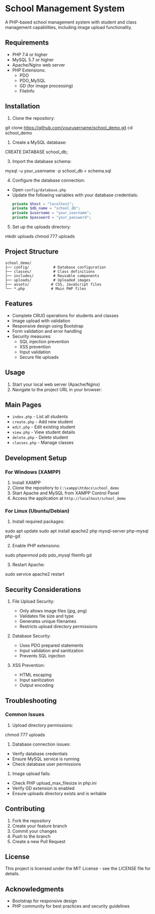 # School Management System

A PHP-based school management system with student and class management capabilities, including image upload functionality.

## Requirements

- PHP 7.4 or higher
- MySQL 5.7 or higher
- Apache/Nginx web server
- PHP Extensions:
  - PDO
  - PDO_MySQL
  - GD (for image processing)
  - FileInfo

## Installation

1. Clone the repository:
   
git clone https://github.com/yourusername/school_demo.git
cd school_demo

1. Create a MySQL database:

CREATE DATABASE school_db;

3. Import the database schema:

mysql -u your_username -p school_db < schema.sql

4. Configure the database connection:
- Open `config/database.php`
- Update the following variables with your database credentials:
  ```php
  private $host = "localhost";
  private $db_name = "school_db";
  private $username = "your_username";
  private $password = "your_password";

5. Set up the uploads directory:

mkdir uploads
chmod 777 uploads


## Project Structure

```
school_demo/
├── config/           # Database configuration
├── classes/          # Class definitions
├── includes/         # Reusable components
├── uploads/          # Uploaded images
├── assets/          # CSS, JavaScript files
└── *.php            # Main PHP files
```

## Features

- Complete CRUD operations for students and classes
- Image upload with validation
- Responsive design using Bootstrap
- Form validation and error handling
- Security measures:
  - SQL injection prevention
  - XSS prevention
  - Input validation
  - Secure file uploads

## Usage

1. Start your local web server (Apache/Nginx)
2. Navigate to the project URL in your browser:


## Main Pages

- `index.php` - List all students
- `create.php` - Add new student
- `edit.php` - Edit existing student
- `view.php` - View student details
- `delete.php` - Delete student
- `classes.php` - Manage classes

## Development Setup

### For Windows (XAMPP)

1. Install XAMPP
2. Clone the repository to `C:\xampp\htdocs\school_demo`
3. Start Apache and MySQL from XAMPP Control Panel
4. Access the application at `http://localhost/school_demo`

### For Linux (Ubuntu/Debian)

1. Install required packages:

sudo apt update
sudo apt install apache2 php mysql-server php-mysql php-gd

2. Enable PHP extensions:

sudo phpenmod pdo pdo_mysql fileinfo gd

3. Restart Apache:

sudo service apache2 restart

## Security Considerations

1. File Upload Security:
   - Only allows image files (jpg, png)
   - Validates file size and type
   - Generates unique filenames
   - Restricts upload directory permissions

2. Database Security:
   - Uses PDO prepared statements
   - Input validation and sanitization
   - Prevents SQL injection

3. XSS Prevention:
   - HTML escaping
   - Input sanitization
   - Output encoding

## Troubleshooting

### Common Issues

1. Upload directory permissions:
   
chmod 777 uploads

1. Database connection issues:
- Verify database credentials
- Ensure MySQL service is running
- Check database user permissions

1. Image upload fails:
- Check PHP upload_max_filesize in php.ini
- Verify GD extension is enabled
- Ensure uploads directory exists and is writable

## Contributing

1. Fork the repository
2. Create your feature branch
3. Commit your changes
4. Push to the branch
5. Create a new Pull Request

## License

This project is licensed under the MIT License - see the LICENSE file for details.

## Acknowledgments

- Bootstrap for responsive design
- PHP community for best practices and security guidelines
  